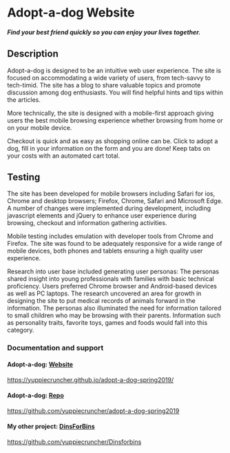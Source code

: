 # Adopt-a-dog Website
##### Find your best friend quickly so you can enjoy your lives together.

## Description
Adopt-a-dog is designed to be an intuitive web user experience. The site is focused on accommodating a wide variety of users, from tech-savvy to tech-timid. The site has a blog to share valuable topics and promote discussion among dog enthusiasts. You will find helpful hints and tips within the articles.

More technically, the site is designed with a mobile-first approach giving users the best mobile browsing experience whether browsing from home or on your mobile device. 

Checkout is quick and as easy as shopping online can be. Click to adopt a dog, fill in your information on the form and you are done! Keep tabs on your costs with an automated cart total. 

## Testing
The site has been developed for mobile browsers including Safari for ios, Chrome and desktop browsers; Firefox, Chrome, Safari and Microsoft Edge. A number of changes were implemented during development, including javascript elements and jQuery to enhance user experience during browsing, checkout and information gathering activities. 

Mobile testing includes emulation with developer tools from Chrome and Firefox. The site was found to be adequately responsive for a wide range of mobile devices, both phones and tablets ensuring a high quality user experience.

Research into user base included generating user personas: The personas shared insight into young professionals with families with basic technical proficiency. Users preferred Chrome browser and Android-based devices as well as PC laptops. The research uncovered an area for growth in designing the site to put medical records of animals forward in the information. The personas also illuminated the need for information tailored to small children who may be browsing with their parents. Information such as personality traits, favorite toys, games and foods would fall into this category.

### Documentation and support

#### Adopt-a-dog: [Website](https://yuppiecruncher.github.io/adopt-a-dog-spring2019/)

https://yuppiecruncher.github.io/adopt-a-dog-spring2019/

#### Adopt-a-dog: [Repo](https://github.com/yuppiecruncher/adopt-a-dog-spring2019)

https://github.com/yuppiecruncher/adopt-a-dog-spring2019

#### My other project: [DinsForBins](https://github.com/yuppiecruncher/Dinsforbins)

https://github.com/yuppiecruncher/Dinsforbins

